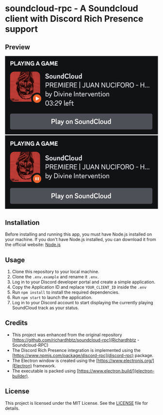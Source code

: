 # soundcloud-rpc - A Soundcloud client with Discord Rich Presence support

## Preview
![Preview-Play](assets/preview-play.png)
![Preview-Pause](assets/preview-pause.png)

## Installation
<!-- installation -->
Before installing and running this app, you must have Node.js installed on your machine. If you don't have Node.js installed, you can download it from the official website: [Node.js](https://nodejs.org/)

## Usage
<!-- usage -->
1. Clone this repository to your local machine.
2. Clone the `.env.example` and rename it `.env`.
3. Log in to your Discord developer portal and create a simple application.
4. Copy the Application ID and replace `YOUR_CLIENT_ID` inside the `.env`
5. Run `npm install` to install the required dependencies.
6. Run `npm start` to launch the application.
7. Log in to your Discord account to start displaying the currently playing SoundCloud track as your status.

## Credits
<!-- credits-->
- This project was enhanced from the original repository [https://github.com/richardhbtz/soundcloud-rpc](Richardhbtz - Soundcloud-RPC)
- The Discord Rich Presence integration is implemented using the [https://www.npmjs.com/package/discord-rpc](discord-rpc) package.
- The Electron window is created using the [https://www.electronjs.org/](Electron) framework.
- The executable is packed using [https://www.electron.build/](electron-builder).

## License
This project is licensed under the MIT License. See the [LICENSE](https://github.com/Maghwyn/soundcloud-live-rpc/blob/main/LICENSE) file for details.
